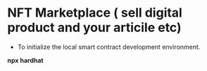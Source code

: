 # NFT Marketplace ( sell digital product and your articile etc)

* To initialize the local smart contract development environment.
 
 <b>npx hardhat</b>
